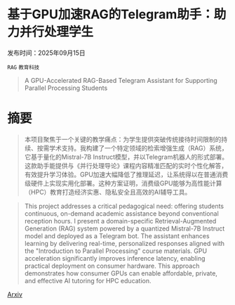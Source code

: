 # 基于GPU加速RAG的Telegram助手：助力并行处理学生

发布时间：2025年09月15日

`RAG` `教育科技`

> A GPU-Accelerated RAG-Based Telegram Assistant for Supporting Parallel Processing Students

# 摘要

> 本项目聚焦于一个关键的教学痛点：为学生提供突破传统接待时间限制的持续、按需学术支持。我构建了一个特定领域的检索增强生成（RAG）系统，它基于量化的Mistral-7B Instruct模型，并以Telegram机器人的形式部署。这款助手能提供与《并行处理导论》课程内容精准匹配的实时个性化解答，有效提升学习体验。GPU加速大幅降低了推理延迟，让系统得以在普通消费级硬件上实现实用化部署。这种方案证明，消费级GPU能够为高性能计算（HPC）教育打造经济实惠、隐私安全且高效的AI辅导工具。

> This project addresses a critical pedagogical need: offering students continuous, on-demand academic assistance beyond conventional reception hours. I present a domain-specific Retrieval-Augmented Generation (RAG) system powered by a quantized Mistral-7B Instruct model and deployed as a Telegram bot. The assistant enhances learning by delivering real-time, personalized responses aligned with the "Introduction to Parallel Processing" course materials. GPU acceleration significantly improves inference latency, enabling practical deployment on consumer hardware. This approach demonstrates how consumer GPUs can enable affordable, private, and effective AI tutoring for HPC education.

[Arxiv](https://arxiv.org/abs/2509.11947)